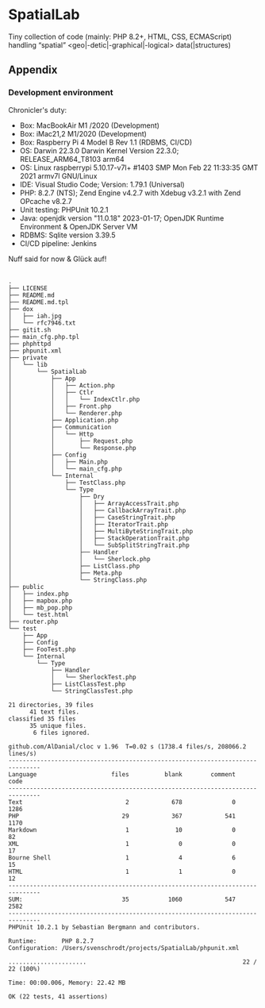 # SpatialLab
Tiny collection of code (mainly: PHP 8.2+, HTML, CSS, ECMAScript) handling  “spatial” &lt;geo|-detic|-graphical|-logical> data(|structures)



## Appendix

### Development environment 

 Chronicler's duty: 

 - Box: MacBookAir M1 /2020 (Development)
 - Box: iMac21,2 M1/2020 (Development)
 - Box: Raspberry Pi 4 Model B Rev 1.1 (RDBMS, CI/CD)
 - OS: Darwin 22.3.0 Darwin Kernel Version 22.3.0; RELEASE_ARM64_T8103 arm64
 - OS: Linux raspberrypi 5.10.17-v7l+ #1403 SMP Mon Feb 22 11:33:35 GMT 2021 armv7l GNU/Linux
 - IDE: Visual Studio Code; Version: 1.79.1 (Universal)
 - PHP: 8.2.7 (NTS); Zend Engine v4.2.7 with Xdebug v3.2.1 with Zend OPcache v8.2.7
 - Unit testing: PHPUnit 10.2.1 
 - Java: openjdk version "11.0.18" 2023-01-17; OpenJDK Runtime Environment  & OpenJDK Server VM
 - RDBMS: Sqlite version 3.39.5
 - CI/CD pipeline: Jenkins 


 Nuff said for now & Glück auf! 

 <pre>
 <code>
.
├── LICENSE
├── README.md
├── README.md.tpl
├── dox
│   ├── iah.jpg
│   └── rfc7946.txt
├── gitit.sh
├── main_cfg.php.tpl
├── phphttpd
├── phpunit.xml
├── private
│   └── lib
│       └── SpatialLab
│           ├── App
│           │   ├── Action.php
│           │   ├── Ctlr
│           │   │   └── IndexCtlr.php
│           │   ├── Front.php
│           │   └── Renderer.php
│           ├── Application.php
│           ├── Communication
│           │   └── Http
│           │       ├── Request.php
│           │       └── Response.php
│           ├── Config
│           │   ├── Main.php
│           │   └── main_cfg.php
│           └── Internal
│               ├── TestClass.php
│               └── Type
│                   ├── Dry
│                   │   ├── ArrayAccessTrait.php
│                   │   ├── CallbackArrayTrait.php
│                   │   ├── CaseStringTrait.php
│                   │   ├── IteratorTrait.php
│                   │   ├── MultiByteStringTrait.php
│                   │   ├── StackOperationTrait.php
│                   │   └── SubSplitStringTrait.php
│                   ├── Handler
│                   │   └── Sherlock.php
│                   ├── ListClass.php
│                   ├── Meta.php
│                   └── StringClass.php
├── public
│   ├── index.php
│   ├── mapbox.php
│   ├── mb_pop.php
│   └── test.html
├── router.php
└── test
    ├── App
    ├── Config
    ├── FooTest.php
    └── Internal
        └── Type
            ├── Handler
            │   └── SherlockTest.php
            ├── ListClassTest.php
            └── StringClassTest.php

21 directories, 39 files
      41 text files.
classified 35 files      35 unique files.                              
       6 files ignored.

github.com/AlDanial/cloc v 1.96  T=0.02 s (1738.4 files/s, 208066.2 lines/s)
-------------------------------------------------------------------------------
Language                     files          blank        comment           code
-------------------------------------------------------------------------------
Text                             2            678              0           1286
PHP                             29            367            541           1170
Markdown                         1             10              0             82
XML                              1              0              0             17
Bourne Shell                     1              4              6             15
HTML                             1              1              0             12
-------------------------------------------------------------------------------
SUM:                            35           1060            547           2582
-------------------------------------------------------------------------------
PHPUnit 10.2.1 by Sebastian Bergmann and contributors.

Runtime:       PHP 8.2.7
Configuration: /Users/svenschrodt/projects/SpatialLab/phpunit.xml

......................                                            22 / 22 (100%)

Time: 00:00.006, Memory: 22.42 MB

OK (22 tests, 41 assertions)
</code>
</pre>

